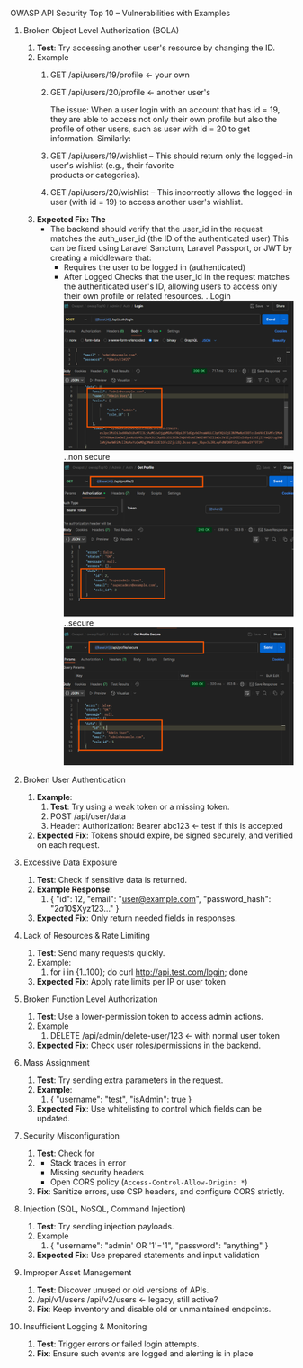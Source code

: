 OWASP API Security Top 10 – Vulnerabilities with Examples

1. Broken Object Level Authorization (BOLA)
    1. **Test**: Try accessing another user's resource by changing the ID.
    2. Example
        1. GET /api/users/19/profile   ← your own
        2. GET /api/users/20/profile   ← another user's

            The issue:
                When a user login with an account that has id = 19, they are able to access not only their own profile but also the profile of other users, such as user with id = 20 to get information.
        Similarly:
        1. GET /api/users/19/wishlist – This should return only the logged-in user's wishlist (e.g., their favorite         
            products or categories).
        2. GET /api/users/20/wishlist – This incorrectly allows the logged-in user (with id = 19) to access another user's 
            wishlist.
    3. **Expected Fix: The** 
        - The backend should verify that the user_id in the request matches the auth_user_id (the ID of the authenticated 
            user)
        This can be fixed using Laravel Sanctum, Laravel Passport, or JWT by creating a middleware that:
            - Requires the user to be logged in (authenticated)
            - After Logged Checks that the user_id in the request matches the authenticated user's ID, allowing users to access only their own profile or related resources.
        ..Login 
        ![alt text](image.png)
        ..non secure
        ![alt text](image-1.png)
        ..secure
        ![alt text](image-2.png)

2. Broken User Authentication
    1. **Example**:
        1. **Test**: Try using a weak token or a missing token.
        2. POST /api/user/data
        3. Header: Authorization: Bearer abc123    ← test if this is accepted
    2. **Expected Fix**: Tokens should expire, be signed securely, and verified on each request.


3. Excessive Data Exposure
    1. **Test**: Check if sensitive data is returned.
    2. **Example Response**:
        1. {
            "id": 12,
            "email": "[user@example.com](mailto:user@example.com)",
            "password_hash": "$2a$10$Xyz123..."
        }
    3. **Expected Fix**: Only return needed fields in responses.


4. Lack of Resources & Rate Limiting
    1. **Test**: Send many requests quickly.
    2. Example:
        1. for i in {1..100}; do curl http://api.test.com/login; done
    3. **Expected Fix**: Apply rate limits per IP or user token


5. Broken Function Level Authorization
    1. **Test**: Use a lower-permission token to access admin actions.
    2. Example
        1. DELETE /api/admin/delete-user/123   ← with normal user token
    3. **Expected Fix**: Check user roles/permissions in the backend.


6. Mass Assignment
    1. **Test**: Try sending extra parameters in the request.
    2. **Example**:
        1. {
        "username": "test",
        "isAdmin": true
        }
    3. **Expected Fix**: Use whitelisting to control which fields can be updated.


7. Security Misconfiguration
    1. **Test**: Check for
    2. 
        - Stack traces in error
        - Missing security headers
        - Open CORS policy (`Access-Control-Allow-Origin: *`)
    3. **Fix**: Sanitize errors, use CSP headers, and configure CORS strictly.


8. Injection (SQL, NoSQL, Command Injection)
    1. **Test**: Try sending injection payloads.
    2. Example
        1. {
        "username": "admin' OR '1'='1",
        "password": "anything"
        }
    3. **Expected Fix**: Use prepared statements and input validation


9. Improper Asset Management
    1. **Test**: Discover unused or old versions of APIs.
    2. 
        /api/v1/users
        /api/v2/users ← legacy, still active?
    3. **Fix**: Keep inventory and disable old or unmaintained endpoints.


10. Insufficient Logging & Monitoring
    1. **Test**: Trigger errors or failed login attempts.
    2. **Fix**: Ensure such events are logged and alerting is in place
